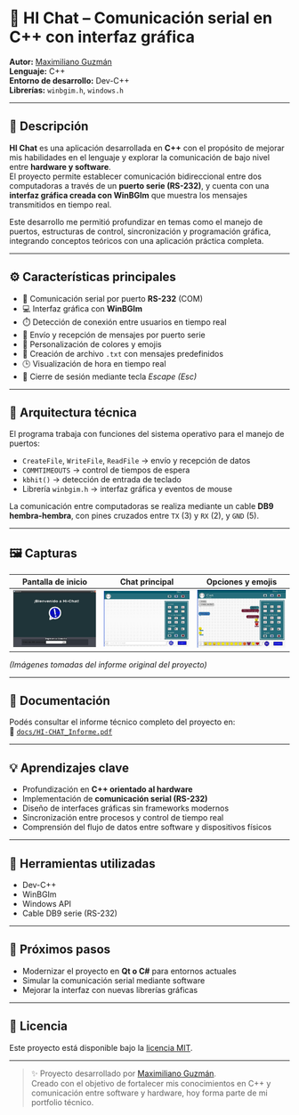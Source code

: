 # 💬 HI Chat – Comunicación serial en C++ con interfaz gráfica

**Autor:** [Maximiliano Guzmán](https://www.linkedin.com/in/maxiguzman17)  
**Lenguaje:** C++  
**Entorno de desarrollo:** Dev-C++  
**Librerías:** `winbgim.h`, `windows.h`

---

## 🧩 Descripción

**HI Chat** es una aplicación desarrollada en **C++** con el propósito de mejorar mis habilidades en el lenguaje y explorar la comunicación de bajo nivel entre **hardware y software**.  
El proyecto permite establecer comunicación bidireccional entre dos computadoras a través de un **puerto serie (RS-232)**, y cuenta con una **interfaz gráfica creada con WinBGIm** que muestra los mensajes transmitidos en tiempo real.  

Este desarrollo me permitió profundizar en temas como el manejo de puertos, estructuras de control, sincronización y programación gráfica, integrando conceptos teóricos con una aplicación práctica completa.

---

## ⚙️ Características principales

- 🔌 Comunicación serial por puerto **RS-232** (COM)
- 💻 Interfaz gráfica con **WinBGIm**
- ⏱️ Detección de conexión entre usuarios en tiempo real
- 📝 Envío y recepción de mensajes por puerto serie
- 🎨 Personalización de colores y emojis
- 📁 Creación de archivo `.txt` con mensajes predefinidos
- 🕒 Visualización de hora en tiempo real
- 🚪 Cierre de sesión mediante tecla *Escape (Esc)*

---

## 🧱 Arquitectura técnica

El programa trabaja con funciones del sistema operativo para el manejo de puertos:

- `CreateFile`, `WriteFile`, `ReadFile` → envío y recepción de datos  
- `COMMTIMEOUTS` → control de tiempos de espera  
- `kbhit()` → detección de entrada de teclado  
- Librería `winbgim.h` → interfaz gráfica y eventos de mouse  

La comunicación entre computadoras se realiza mediante un cable **DB9 hembra-hembra**, con pines cruzados entre `TX` (3) y `RX` (2), y `GND` (5).

---

## 🖼️ Capturas

| Pantalla de inicio | Chat principal | Opciones y emojis |
|--------------------|----------------|-------------------|
| ![Bienvenida](assets/interfaz_bienvenida.JPG) | ![Chat principal](assets/chat_principal.JPG) | ![Opciones](assets/emojis.JPG) |

*(Imágenes tomadas del informe original del proyecto)*

---

## 🧾 Documentación

Podés consultar el informe técnico completo del proyecto en:  
📄 [`docs/HI-CHAT_Informe.pdf`](docs/HI_CHAT_Informe.pdf)

---

## 💡 Aprendizajes clave

- Profundización en **C++ orientado al hardware**  
- Implementación de **comunicación serial (RS-232)**  
- Diseño de interfaces gráficas sin frameworks modernos  
- Sincronización entre procesos y control de tiempo real  
- Comprensión del flujo de datos entre software y dispositivos físicos  

---

## 🧰 Herramientas utilizadas

- Dev-C++  
- WinBGIm  
- Windows API  
- Cable DB9 serie (RS-232)

---

## 🔮 Próximos pasos

- Modernizar el proyecto en **Qt o C#** para entornos actuales  
- Simular la comunicación serial mediante software  
- Mejorar la interfaz con nuevas librerías gráficas  

---

## 🪪 Licencia

Este proyecto está disponible bajo la [licencia MIT](LICENSE).

---

> ✨ Proyecto desarrollado por [Maximiliano Guzmán](https://www.linkedin.com/in/maxiguzman17).  
> Creado con el objetivo de fortalecer mis conocimientos en C++ y comunicación entre software y hardware, hoy forma parte de mi portfolio técnico.
